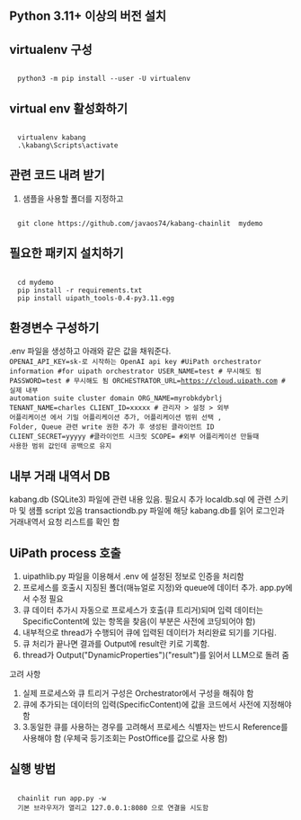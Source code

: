 ## Python 3.11+ 이상의 버전 설치 

## virtualenv 구성 
<code>
  python3 -m pip install --user -U virtualenv 
</code>

## virtual env 활성화하기 
<code>
  virtualenv kabang  
  .\kabang\Scripts\activate 
</code>

## 관련 코드 내려 받기 
1. 샘플을 사용할 폴더를 지정하고
<code>
  git clone https://github.com/javaos74/kabang-chainlit  mydemo 
</code>

## 필요한 패키지 설치하기 
<code>
  cd mydemo 
  pip install -r requirements.txt 
  pip install uipath_tools-0.4-py3.11.egg
</code>

## 환경변수 구성하기 
.env 파일을 생성하고 아래와 같은 값을 채워준다. 
<code>
OPENAI_API_KEY=sk-로 시작하는 OpenAI api key 
#UiPath orchestrator information 
#for uipath orchestrator 
USER_NAME=test # 무시해도 됨
PASSWORD=test # 무시해도 됨 
ORCHESTRATOR_URL=https://cloud.uipath.com   # 실제 내부 automation suite cluster domain 
ORG_NAME=myrobkdybrlj
TENANT_NAME=charles
CLIENT_ID=xxxxx # 관리자 > 설정 > 외부 어플리케이션 에서 기밀 어플리케이션 추가, 어플리케이션 범위 선택 , Folder, Queue 관련 write 권한 추가 후 생성된 클라이언트 ID
CLIENT_SECRET=yyyyy #클라이언트 시크릿
SCOPE=  #외부 어플리케이션 만들때 사용한 범위 값인데 공백으로 유지 
</code>

## 내부 거래 내역서 DB 
kabang.db (SQLite3) 파일에 관련 내용 있음. 필요시 추가 
localdb.sql 에 관련 스키마 및 샘플 script 있음 
transactiondb.py 파일에 해당 kabang.db를 읽어 로그인과 거래내역서 요청 리스트를 확인 함 

## UiPath process 호출 
1. uipathlib.py 파일을 이용해서 .env 에 설정된 정보로 인증을 처리함
2. 프로세스를 호출시 지징된 폴더(매뉴얼로 지정)와 queue에 데이터 추가. app.py에서 수정 필요
3. 큐 데이터 추가시 자동으로 프로세스가 호출(큐 트리거)되며 입력 데이터는 SpecificContent에 있는 항목을 찾음(이 부분은 사전에 코딩되어야 함)
4. 내부적으로 thread가 수행되어 큐에 입력된 데이터가 처리완료 되기를 기다림.
5. 큐 처리가 끝나면 결과를 Output에 result란 키로 기록함.
6. thread가 Output("DynamicProperties")("result")를 읽어서 LLM으로 돌려 줌  

고려 사항 
1. 실제 프로세스와 큐 트리거 구성은 Orchestrator에서 구성을 해줘야 함 
2. 큐에 추가되는 데이터의 입력(SpecificContent)에 값을 코드에서 사전에 지정해야 함
3. 3.동일한 큐를 사용하는 경우를 고려해서 프로세스 식별자는 반드시 Reference를 사용해야 함 (우체국 등기조회는 PostOffice를 값으로 사용 함)

## 실행 방법 
<code>
  chainlit run app.py -w 
  기본 브라우저가 열리고 127.0.0.1:8080 으로 연결을 시도함 
</code>
